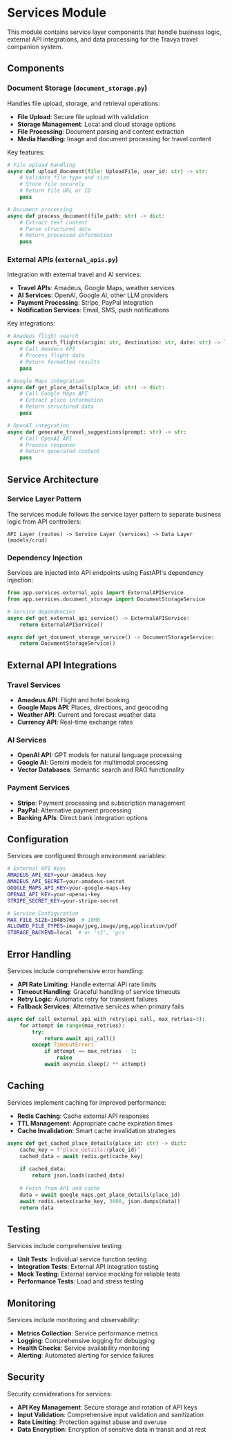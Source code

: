# Services Module

This module contains service layer components that handle business logic, external API integrations, and data processing for the Travya travel companion system.

## Components

### Document Storage (`document_storage.py`)
Handles file upload, storage, and retrieval operations:

- **File Upload**: Secure file upload with validation
- **Storage Management**: Local and cloud storage options
- **File Processing**: Document parsing and content extraction
- **Media Handling**: Image and document processing for travel content

Key features:
```python
# File upload handling
async def upload_document(file: UploadFile, user_id: str) -> str:
    # Validate file type and size
    # Store file securely
    # Return file URL or ID
    pass

# Document processing
async def process_document(file_path: str) -> dict:
    # Extract text content
    # Parse structured data
    # Return processed information
    pass
```

### External APIs (`external_apis.py`)
Integration with external travel and AI services:

- **Travel APIs**: Amadeus, Google Maps, weather services
- **AI Services**: OpenAI, Google AI, other LLM providers
- **Payment Processing**: Stripe, PayPal integration
- **Notification Services**: Email, SMS, push notifications

Key integrations:
```python
# Amadeus flight search
async def search_flights(origin: str, destination: str, date: str) -> list:
    # Call Amadeus API
    # Process flight data
    # Return formatted results
    pass

# Google Maps integration
async def get_place_details(place_id: str) -> dict:
    # Call Google Maps API
    # Extract place information
    # Return structured data
    pass

# OpenAI integration
async def generate_travel_suggestions(prompt: str) -> str:
    # Call OpenAI API
    # Process response
    # Return generated content
    pass
```

## Service Architecture

### Service Layer Pattern
The services module follows the service layer pattern to separate business logic from API controllers:

```
API Layer (routes) -> Service Layer (services) -> Data Layer (models/crud)
```

### Dependency Injection
Services are injected into API endpoints using FastAPI's dependency injection:

```python
from app.services.external_apis import ExternalAPIService
from app.services.document_storage import DocumentStorageService

# Service dependencies
async def get_external_api_service() -> ExternalAPIService:
    return ExternalAPIService()

async def get_document_storage_service() -> DocumentStorageService:
    return DocumentStorageService()
```

## External API Integrations

### Travel Services
- **Amadeus API**: Flight and hotel booking
- **Google Maps API**: Places, directions, and geocoding
- **Weather API**: Current and forecast weather data
- **Currency API**: Real-time exchange rates

### AI Services
- **OpenAI API**: GPT models for natural language processing
- **Google AI**: Gemini models for multimodal processing
- **Vector Databases**: Semantic search and RAG functionality

### Payment Services
- **Stripe**: Payment processing and subscription management
- **PayPal**: Alternative payment processing
- **Banking APIs**: Direct bank integration options

## Configuration

Services are configured through environment variables:

```bash
# External API Keys
AMADEUS_API_KEY=your-amadeus-key
AMADEUS_API_SECRET=your-amadeus-secret
GOOGLE_MAPS_API_KEY=your-google-maps-key
OPENAI_API_KEY=your-openai-key
STRIPE_SECRET_KEY=your-stripe-secret

# Service Configuration
MAX_FILE_SIZE=10485760  # 10MB
ALLOWED_FILE_TYPES=image/jpeg,image/png,application/pdf
STORAGE_BACKEND=local  # or 's3', 'gcs'
```

## Error Handling

Services include comprehensive error handling:

- **API Rate Limiting**: Handle external API rate limits
- **Timeout Handling**: Graceful handling of service timeouts
- **Retry Logic**: Automatic retry for transient failures
- **Fallback Services**: Alternative services when primary fails

```python
async def call_external_api_with_retry(api_call, max_retries=3):
    for attempt in range(max_retries):
        try:
            return await api_call()
        except TimeoutError:
            if attempt == max_retries - 1:
                raise
            await asyncio.sleep(2 ** attempt)
```

## Caching

Services implement caching for improved performance:

- **Redis Caching**: Cache external API responses
- **TTL Management**: Appropriate cache expiration times
- **Cache Invalidation**: Smart cache invalidation strategies

```python
async def get_cached_place_details(place_id: str) -> dict:
    cache_key = f"place_details:{place_id}"
    cached_data = await redis.get(cache_key)
    
    if cached_data:
        return json.loads(cached_data)
    
    # Fetch from API and cache
    data = await google_maps.get_place_details(place_id)
    await redis.setex(cache_key, 3600, json.dumps(data))
    return data
```

## Testing

Services include comprehensive testing:

- **Unit Tests**: Individual service function testing
- **Integration Tests**: External API integration testing
- **Mock Testing**: External service mocking for reliable tests
- **Performance Tests**: Load and stress testing

## Monitoring

Services include monitoring and observability:

- **Metrics Collection**: Service performance metrics
- **Logging**: Comprehensive logging for debugging
- **Health Checks**: Service availability monitoring
- **Alerting**: Automated alerting for service failures

## Security

Security considerations for services:

- **API Key Management**: Secure storage and rotation of API keys
- **Input Validation**: Comprehensive input validation and sanitization
- **Rate Limiting**: Protection against abuse and overuse
- **Data Encryption**: Encryption of sensitive data in transit and at rest
